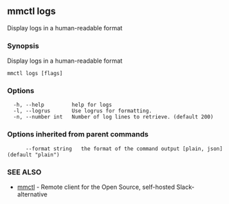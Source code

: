 ## mmctl logs

Display logs in a human-readable format

### Synopsis

Display logs in a human-readable format

```
mmctl logs [flags]
```

### Options

```
  -h, --help         help for logs
  -l, --logrus       Use logrus for formatting.
  -n, --number int   Number of log lines to retrieve. (default 200)
```

### Options inherited from parent commands

```
      --format string   the format of the command output [plain, json] (default "plain")
```

### SEE ALSO

* [mmctl](mmctl.md)	 - Remote client for the Open Source, self-hosted Slack-alternative

